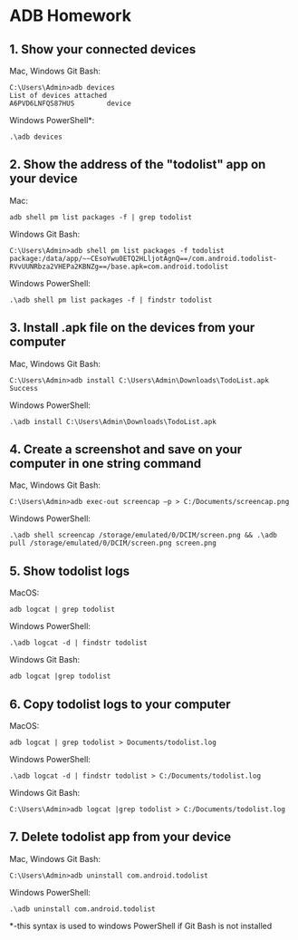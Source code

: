 # ADB Homework
## 1. Show your connected devices

Mac, Windows Git Bash:
```
C:\Users\Admin>adb devices
List of devices attached
A6PVD6LNFQS87HUS        device
```
Windows PowerShell*:
```
.\adb devices
```
## 2. Show the address of the "todolist" app on your device

Mac:
```
adb shell pm list packages -f | grep todolist
``` 
Windows Git Bash:
```
C:\Users\Admin>adb shell pm list packages -f todolist
package:/data/app/~~CEsoYwu0ETQ2HLljotAgnQ==/com.android.todolist-RVvUUNRbza2VHEPa2KBNZg==/base.apk=com.android.todolist
```
Windows PowerShell:
```
.\adb shell pm list packages -f | findstr todolist
``` 
## 3. Install .apk file on the devices from your computer

Mac, Windows Git Bash:
```
C:\Users\Admin>adb install C:\Users\Admin\Downloads\TodoList.apk
Success
```
Windows PowerShell:
```
.\adb install C:\Users\Admin\Downloads\TodoList.apk
```
## 4. Create a screenshot and save on your computer in one string command

Mac, Windows Git Bash:
```
C:\Users\Admin>adb exec-out screencap –p > C:/Documents/screencap.png
```
Windows PowerShell:
```
.\adb shell screencap /storage/emulated/0/DCIM/screen.png && .\adb pull /storage/emulated/0/DCIM/screen.png screen.png
```   
## 5. Show todolist logs

MacOS: 
```    
adb logcat | grep todolist
```
Windows PowerShell: 
```  
.\adb logcat -d | findstr todolist
```
Windows Git Bash: 
```
adb logcat |grep todolist
```
## 6. Copy todolist logs to your computer
MacOS: 
```    
adb logcat | grep todolist > Documents/todolist.log 
```
Windows PowerShell: 
```  
.\adb logcat -d | findstr todolist > C:/Documents/todolist.log 
```
Windows Git Bash: 
```
C:\Users\Admin>adb logcat |grep todolist > C:/Documents/todolist.log 
```
## 7. Delete todolist app from your device
Mac, Windows Git Bash:
```
C:\Users\Admin>adb uninstall com.android.todolist
```
Windows PowerShell: 
```  
.\adb uninstall com.android.todolist
```
*-this syntax is used to windows PowerShell if Git Bash is not installed

